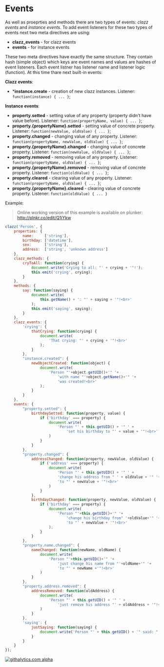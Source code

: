 Events
======

As well as proeprties and methods there are two types of events: *clazz events* and *instance events*. To add event listeners for these two types of events next two meta directives are using:

* **clazz_events** - for clazz events
* **events** - for instance events

These two meta directives have exactly the same structure. They contain hash (simple object) which keys are event names and values are hashes of event listeners. Each event listner has listener name and listener logic (function). At this time thare next built-in events:

**Clazz events**:
* ***instance.create** - creation of new clazz instances. Listener: `function(instance) { ... }`;

**Instance events**:
* **property.setted** - setting value of any property (property didn't have value before). 
    Listener: `function(propertyName, value) { ... }`;
* **property.{propertyName}.setted** - setting value of concrete property. 
    Listener: `function(newValue, oldValue) { ... }`;
* **property.changed** - changing value of any property. 
    Listener: `function(propertyName, newValue, oldValue) { ... }`;
* **property.{propertyName}.changed** - changing value of concrete property.
    Listener: `function(newValue, oldValue) { ... }`;
* **property.removed** - removing value of any property. 
    Listener: `function(propertyName, oldValue) { ... }`;
* **property.{propertyName}.removed** - removing value of concrete property.
    Listener: `function(oldValue) { ... }`;
* **property.cleared** - clearing value of any property. 
    Listener: `function(propertyName, oldValue) { ... }`;
* **property.{propertyName}.cleared** - clearing value of concrete property.
    Listener: `function(oldValue) { ... }`

Example:

> Online working version of this example is available on plunker: http://plnkr.co/edit/Q1iYkw

```js
clazz('Person', {
    properties: {
        name:     ['string'],
        birthday: ['datetime'],
        sex:      ['string'],
        address:  ['string', 'unknown address']
    },
    clazz_methods: {
        cryToAll: function(crying) {
            document.write('Crying to all: "' + crying + '"!');
            this.emit('crying', crying);
        }
    },
    methods: {
        say: function(saying) {
            document.write(
                this.getName() + ': "' + saying + '"!<br>'
            );
            this.emit('saying', saying);
        }
    },
    clazz_events: {
        'crying': {
            thatCrying: function(crying) {
                document.write(
                    'That crying: "' + crying + '"!<br>'
                );
            }
        },
        "instance.created": {
            newObjectCreated: function(object) {
                document.write(
                    'Person "'+object.getUID()+'" '+
                        'with name "'+object.getName()+'" '+
                        'was created!<br>'
                );
            }
        }
    },
    events: {
        "property.setted": {
            birthdaySetted: function(property, value) {
                if ('birthday' === property) {
                    document.write(
                        'Person "' + this.getUID() + '" ' +
                            'set his birthday to "' + value + '"!<br>'
                    )
                }
            }
        },
        "property.changed": {
            addressChanged: function(property, newValue, oldValue) {
                if ('address' === property) {
                    document.write(
                        'Person "' + this.getUID() + '" ' +
                        'change his address from " ' + oldValue + '" '+
                        'to "' + newValue + '"!<br>'
                    )
                }
            },
            birthdayChanged: function(property, newValue, oldValue) {
                if ('birthday' === property) {
                    document.write(
                        'Person "'+this.getUID()+'" '+
                            'change his birthday from" '+oldValue+'" '+
                            'to "' + newValue + '"!<br>'
                    );
                }
            }
        },
        "property.name.changed": {
            nameChanged: function(newName, oldName) {
                document.write(
                    'Person "'+this.getUID()+'" '+
                        'just change his name from "'+oldName+'" '+
                        'to "' + newName +'"!<br>'
                )
            }
        },
        "property.address.removed": {
            addressRemoved: function(oldAddress) {
                document.write(
                    'Person "' + this.getUID() + '" ' +
                        'just remove his address "' + oldAddress + '"!<br>'
                )
            }
        },
        'saying': {
            justSaying: function(saying) {
                document.write('Person "' + this.getUID() + '" said: "' + saying + '"!<br>');
            }
        }
    }
});
```
[![githalytics.com alpha](https://cruel-carlota.pagodabox.com/fa48a202a840546f356e073bd7592f4d "githalytics.com")](http://githalytics.com/alexpods/clazzjs)
